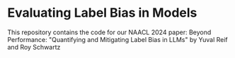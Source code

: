 # Evaluating Label Bias in Models

This repository contains the code for our NAACL 2024 paper: Beyond Performance: "Quantifying and Mitigating Label Bias in LLMs" by Yuval Reif and Roy Schwartz
